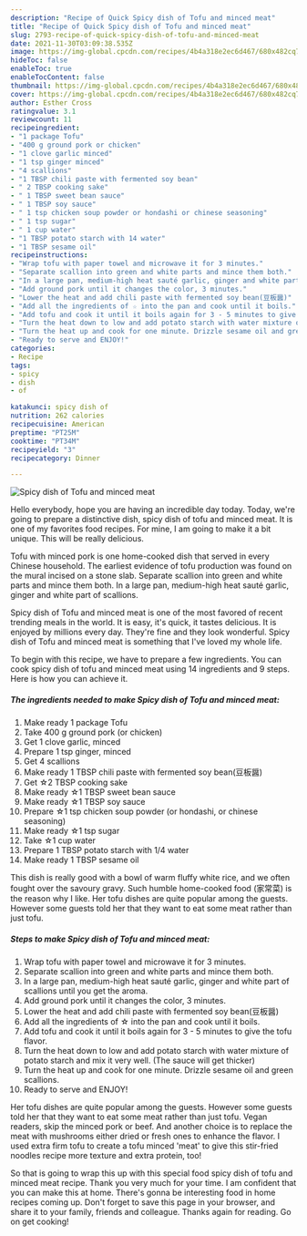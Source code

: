 ```yaml
---
description: "Recipe of Quick Spicy dish of Tofu and minced meat"
title: "Recipe of Quick Spicy dish of Tofu and minced meat"
slug: 2793-recipe-of-quick-spicy-dish-of-tofu-and-minced-meat
date: 2021-11-30T03:09:38.535Z
image: https://img-global.cpcdn.com/recipes/4b4a318e2ec6d467/680x482cq70/spicy-dish-of-tofu-and-minced-meat-recipe-main-photo.jpg
hideToc: false
enableToc: true
enableTocContent: false
thumbnail: https://img-global.cpcdn.com/recipes/4b4a318e2ec6d467/680x482cq70/spicy-dish-of-tofu-and-minced-meat-recipe-main-photo.jpg
cover: https://img-global.cpcdn.com/recipes/4b4a318e2ec6d467/680x482cq70/spicy-dish-of-tofu-and-minced-meat-recipe-main-photo.jpg
author: Esther Cross
ratingvalue: 3.1
reviewcount: 11
recipeingredient:
- "1 package Tofu"
- "400 g ground pork or chicken"
- "1 clove garlic minced"
- "1 tsp ginger minced"
- "4 scallions"
- "1 TBSP chili paste with fermented soy bean"
- " 2 TBSP cooking sake"
- " 1 TBSP sweet bean sauce"
- " 1 TBSP soy sauce"
- " 1 tsp chicken soup powder or hondashi or chinese seasoning"
- " 1 tsp sugar"
- " 1 cup water"
- "1 TBSP potato starch with 14 water"
- "1 TBSP sesame oil"
recipeinstructions:
- "Wrap tofu with paper towel and microwave it for 3 minutes."
- "Separate scallion into green and white parts and mince them both."
- "In a large pan, medium-high heat sauté garlic, ginger and white part of scallions until you get the aroma."
- "Add ground pork until it changes the color, 3 minutes."
- "Lower the heat and add chili paste with fermented soy bean(豆板醤)"
- "Add all the ingredients of ☆ into the pan and cook until it boils."
- "Add tofu and cook it until it boils again for 3 - 5 minutes to give the tofu flavor."
- "Turn the heat down to low and add potato starch with water mixture of potato starch and mix it very well. (The sauce will get thicker)"
- "Turn the heat up and cook for one minute. Drizzle sesame oil and green scallions."
- "Ready to serve and ENJOY!"
categories:
- Recipe
tags:
- spicy
- dish
- of

katakunci: spicy dish of 
nutrition: 262 calories
recipecuisine: American
preptime: "PT25M"
cooktime: "PT34M"
recipeyield: "3"
recipecategory: Dinner

---
```



![Spicy dish of Tofu and minced meat](https://img-global.cpcdn.com/recipes/4b4a318e2ec6d467/680x482cq70/spicy-dish-of-tofu-and-minced-meat-recipe-main-photo.jpg)

Hello everybody, hope you are having an incredible day today. Today, we're going to prepare a distinctive dish, spicy dish of tofu and minced meat. It is one of my favorites food recipes. For mine, I am going to make it a bit unique. This will be really delicious.

Tofu with minced pork is one home-cooked dish that served in every Chinese household. The earliest evidence of tofu production was found on the mural incised on a stone slab. Separate scallion into green and white parts and mince them both. In a large pan, medium-high heat sauté garlic, ginger and white part of scallions.

Spicy dish of Tofu and minced meat is one of the most favored of recent trending meals in the world. It is easy, it's quick, it tastes delicious. It is enjoyed by millions every day. They're fine and they look wonderful. Spicy dish of Tofu and minced meat is something that I've loved my whole life.


To begin with this recipe, we have to prepare a few ingredients. You can cook spicy dish of tofu and minced meat using 14 ingredients and 9 steps. Here is how you can achieve it.

<!--inarticleads1-->

##### The ingredients needed to make Spicy dish of Tofu and minced meat:

1. Make ready 1 package Tofu
1. Take 400 g ground pork (or chicken)
1. Get 1 clove garlic, minced
1. Prepare 1 tsp ginger, minced
1. Get 4 scallions
1. Make ready 1 TBSP chili paste with fermented soy bean(豆板醤)
1. Get  ☆2 TBSP cooking sake
1. Make ready  ☆1 TBSP sweet bean sauce
1. Make ready  ☆1 TBSP soy sauce
1. Prepare  ☆1 tsp chicken soup powder (or hondashi, or chinese seasoning)
1. Make ready  ☆1 tsp sugar
1. Take  ☆1 cup water
1. Prepare 1 TBSP potato starch with 1/4 water
1. Make ready 1 TBSP sesame oil


This dish is really good with a bowl of warm fluffy white rice, and we often fought over the savoury gravy. Such humble home-cooked food (家常菜) is the reason why I like. Her tofu dishes are quite popular among the guests. However some guests told her that they want to eat some meat rather than just tofu. 

<!--inarticleads2-->

##### Steps to make Spicy dish of Tofu and minced meat:

1. Wrap tofu with paper towel and microwave it for 3 minutes.
1. Separate scallion into green and white parts and mince them both.
1. In a large pan, medium-high heat sauté garlic, ginger and white part of scallions until you get the aroma.
1. Add ground pork until it changes the color, 3 minutes.
1. Lower the heat and add chili paste with fermented soy bean(豆板醤)
1. Add all the ingredients of ☆ into the pan and cook until it boils.
1. Add tofu and cook it until it boils again for 3 - 5 minutes to give the tofu flavor.
1. Turn the heat down to low and add potato starch with water mixture of potato starch and mix it very well. (The sauce will get thicker)
1. Turn the heat up and cook for one minute. Drizzle sesame oil and green scallions.
1. Ready to serve and ENJOY!

Her tofu dishes are quite popular among the guests. However some guests told her that they want to eat some meat rather than just tofu. Vegan readers, skip the minced pork or beef. And another choice is to replace the meat with mushrooms either dried or fresh ones to enhance the flavor. I used extra firm tofu to create a tofu minced &#39;meat&#39; to give this stir-fried noodles recipe more texture and extra protein, too! 

So that is going to wrap this up with this special food spicy dish of tofu and minced meat recipe. Thank you very much for your time. I am confident that you can make this at home. There's gonna be interesting food in home recipes coming up. Don't forget to save this page in your browser, and share it to your family, friends and colleague. Thanks again for reading. Go on get cooking!
